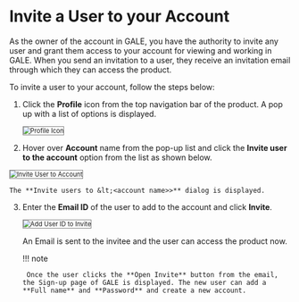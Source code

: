 # Invite a User to your Account

As the owner of the account in GALE, you have the authority to invite any user and grant them access to your account for viewing and working in GALE. When you send an invitation to a user, they receive an invitation email through which they can access the product.

To invite a user to your account, follow the steps below:


1. Click the **Profile** icon from the top navigation bar of the product. A pop up with a list of options is displayed.

    <img src="../images/profile-icon.png" alt="Profile Icon" title="Profile Icon" style="border: 1px solid gray; zoom:80%;">

2. Hover over **Account** name from the pop-up list and click the **Invite user to the account** option from the list as shown below.

<img src="../images/invite-user-to-account.png" alt="Invite User to Account" title="Invite User to Account" style="border: 1px solid gray; zoom:80%;">

    The **Invite users to &lt;<account name>>** dialog is displayed.

3. Enter the **Email ID** of the user to add to the account and click **Invite**.

    <img src="../images/add-user-id-to-invite.png" alt="Add User ID to Invite" title="Add User ID to Invite" style="border: 1px solid gray; zoom:80%;">

    An Email is sent to the invitee and the user can access the product now.

    !!! note

        Once the user clicks the **Open Invite** button from the email, the Sign-up page of GALE is displayed. The new user can add a **Full name** and **Password** and create a new account.
